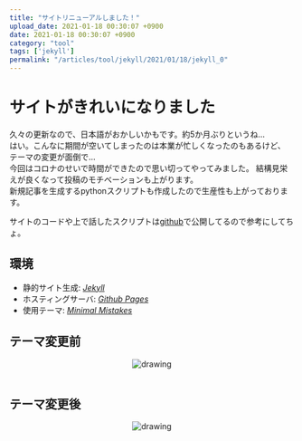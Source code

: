 ```yaml
---
title: "サイトリニューアルしました！"
upload_date: 2021-01-18 00:30:07 +0900
date: 2021-01-18 00:30:07 +0900
category: "tool"
tags: ['jekyll']
permalink: "/articles/tool/jekyll/2021/01/18/jekyll_0"
---
```



# サイトがきれいになりました
久々の更新なので、日本語がおかしいかもです。約5か月ぶりというね...  
はい。こんなに期間が空いてしまったのは本業が忙しくなったのもあるけど、
テーマの変更が面倒で…  
今回はコロナのせいで時間ができたので思い切ってやってみました。
結構見栄えが良くなって投稿のモチベーションも上がります。  
新規記事を生成するpythonスクリプトも作成したので生産性も上がっております。

サイトのコードや上で話したスクリプトは[github](https://github.com/shindy-dev/shindys_note)で公開してるので参考にしてちょ。

## 環境
- 静的サイト生成: *[Jekyll](http://jekyllrb-ja.github.io/)*
- ホスティングサーバ: *[Github Pages](https://docs.github.com/ja/github/working-with-github-pages/about-github-pages)*
- 使用テーマ: *[Minimal Mistakes](https://mmistakes.github.io/minimal-mistakes/)*

## テーマ変更前
<div style="text-align: center" height="280px">
    <img src="{{site.baseurl}}/assets/img/site_before.png" alt="drawing"/>  
</div><br>

## テーマ変更後
<div style="text-align: center" height="280px">
    <img src="{{site.baseurl}}/assets/img/site_after.png" alt="drawing"/>  
</div><br>
